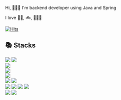 


Hi, 🙋🏻‍♂️ I'm backend developer using Java and Spring 

I love 🏊‍♂️, 🚲, 🏋🏻‍♂️



[![Hits](https://hits.seeyoufarm.com/api/count/incr/badge.svg?url=https%3A%2F%2Fgithub.com%2Fhrllk%2F&count_bg=%23D4E7F0&title_bg=%2378BBD8&icon=&icon_color=%23B8B8B8&title=hits&edge_flat=false)](https://hits.seeyoufarm.com)

## 📚 Stacks 


<!-- 
### Language & Framework

<div class="row">
  <img src="https://img.shields.io/badge/Java-007396?style=flat-square&logo=Java&logoColor=white"/> 
  <img src="https://img.shields.io/badge/JavaScript-F7DF1E?style=flat-square&logo=JavaScript&logoColor=white"/>
</div>

<img src="https://img.shields.io/badge/Spring-6DB33F?style=flat-square&logo=Spring&logoColor=white"/><br>
<br>


### Middle Ware 
<img src="https://img.shields.io/badge/RabbitMQ-FF6600?style=flat-square&logo=RabbitMQ&logoColor=white"/><br>
<br>

### Collaboration
<div class="row">
  <img src="https://img.shields.io/badge/GitHub-181717?style=flat-square&logo=GitHub&logoColor=white"/> 
  <img src="https://img.shields.io/badge/Confluence-172B4D?style=flat-square&logo=Confluence&logoColor=white"/> 
</div>
<br>

### DevOps 
<div class="row">
  <img src="https://img.shields.io/badge/Jenkins-D24939?style=flat-square&logo=Jenkins&logoColor=white"/> 
  <img src="https://img.shields.io/badge/AmazonEC2-FF9900?style=flat-square&logo=AmazonEC2&logoColor=white"/> 
  <img src="https://img.shields.io/badge/AmazonS3-569A31?style=flat-square&logo=AmazonS3&logoColor=white"/> 
  <img src="https://img.shields.io/badge/AmazonRDS-527FFF?style=flat-square&logo=AmazonRDS&logoColor=white"/> 
</div>
<br>

### Tools 
<div class="row">
  <img src="https://img.shields.io/badge/JetBrains-000000?style=flat-square&logo=JetBrains&logoColor=white"/> 
  <img src="https://img.shields.io/badge/Neovim-57A143?style=flat-square&logo=Neovim&logoColor=white"/> 
</div>
<br>
--> 

<div>
  <img src="https://img.shields.io/badge/Java-007396?style=flat-square&logo=Java&logoColor=white"/> 
  <img src="https://img.shields.io/badge/JavaScript-F7DF1E?style=flat-square&logo=JavaScript&logoColor=white"/>
</div>
<img src="https://img.shields.io/badge/Spring-6DB33F?style=flat-square&logo=Spring&logoColor=white"/><br>
<div>
  <img src="https://img.shields.io/badge/MariaDB-003545?style=flat-square&logo=MariaDB&logoColor=white"/> 
</div>
<img src="https://img.shields.io/badge/RabbitMQ-FF6600?style=flat-square&logo=RabbitMQ&logoColor=white"/><br>
<div>
  <img src="https://img.shields.io/badge/GitHub-181717?style=flat-square&logo=GitHub&logoColor=white"/> 
  <img src="https://img.shields.io/badge/Confluence-172B4D?style=flat-square&logo=Confluence&logoColor=white"/> 
</div>
<div>
  <img src="https://img.shields.io/badge/Jenkins-D24939?style=flat-square&logo=Jenkins&logoColor=white"/> 
  <img src="https://img.shields.io/badge/AmazonEC2-FF9900?style=flat-square&logo=AmazonEC2&logoColor=white"/> 
  <img src="https://img.shields.io/badge/AmazonS3-569A31?style=flat-square&logo=AmazonS3&logoColor=white"/> 
  <img src="https://img.shields.io/badge/AmazonRDS-527FFF?style=flat-square&logo=AmazonRDS&logoColor=white"/> 
</div>
<div>
  <img src="https://img.shields.io/badge/JetBrains-000000?style=flat-square&logo=JetBrains&logoColor=white"/> 
  <img src="https://img.shields.io/badge/Neovim-57A143?style=flat-square&logo=Neovim&logoColor=white"/> 
</div>
